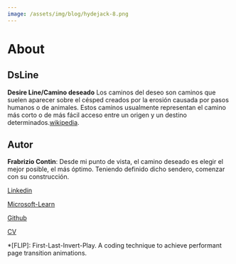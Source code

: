 ```yaml
---
image: /assets/img/blog/hydejack-8.png
---
```


# About


## DsLine
**Desire Line/Camino deseado** Los caminos del deseo son caminos que suelen aparecer sobre el césped creados por la erosión causada por pasos humanos o de animales. Estos caminos usualmente representan el camino más corto o de más fácil acceso entre un origen y un destino determinados.[wikipedia].




## Autor
**Frabrizio Contin**: Desde mi punto de vista, el camino deseado es elegir el mejor posible, el más óptimo. Teniendo definido dicho sendero, comenzar con su construcción.

[Linkedin]

[Microsoft-Learn]

[Github]

[CV]



[wikipedia]: https://es.wikipedia.org/wiki/Camino_del_deseo
[Linkedin]: https://ar.linkedin.com/in/frabrizio-contin-24a8b949
[Microsoft-Learn]: https://docs.microsoft.com/en-us/users/frabriziocontin
[Github]: https://github.com/frabriziocontin
[CV]: https://drive.google.com/drive/folders/0B8oxDrEuv47VcG5JUGlOYUswNFU

*[FLIP]: First-Last-Invert-Play. A coding technique to achieve performant page transition animations.
